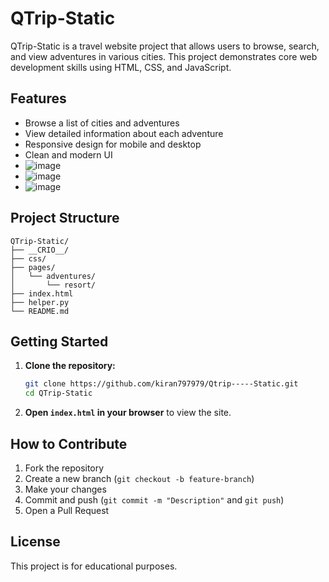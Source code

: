 # QTrip-Static

QTrip-Static is a travel website project that allows users to browse, search, and view adventures in various cities. This project demonstrates core web development skills using HTML, CSS, and JavaScript.

## Features

- Browse a list of cities and adventures
- View detailed information about each adventure
- Responsive design for mobile and desktop
- Clean and modern UI
- ![image](https://github.com/user-attachments/assets/04aebc38-6304-4e35-8cdb-69fcb5f144af)
- ![image](https://github.com/user-attachments/assets/c0ca20b6-5a1e-4b24-a48d-9787ff6747e1)
- ![image](https://github.com/user-attachments/assets/b78ea2c3-9920-46b2-8232-886c8478d91d)


## Project Structure

```
QTrip-Static/
├── __CRIO__/
├── css/
├── pages/
│   └── adventures/
│       └── resort/
├── index.html
├── helper.py
└── README.md
```

## Getting Started

1. **Clone the repository:**
   ```sh
   git clone https://github.com/kiran797979/Qtrip-----Static.git
   cd QTrip-Static
   ```

2. **Open `index.html` in your browser** to view the site.

## How to Contribute

1. Fork the repository
2. Create a new branch (`git checkout -b feature-branch`)
3. Make your changes
4. Commit and push (`git commit -m "Description"` and `git push`)
5. Open a Pull Request

## License

This project is for educational purposes. 

